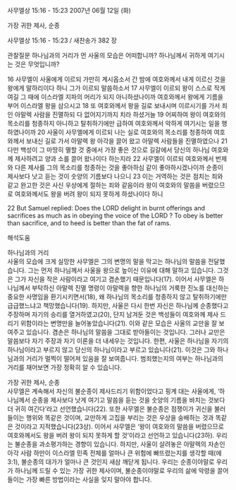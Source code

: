 사무엘상 15:16 - 15:23 
2007년 06월 12일 (화)

가장 귀한 제사, 순종



사무엘상 15:16 - 15:23 / 새찬송가 382 장


관찰질문
하나님과의 거리가 먼 사울의 모습은 어떠합니까?
하나님께서 귀하게 여기시는 것은 무엇입니까?

16 사무엘이 사울에게 이르되 가만히 계시옵소서 간 밤에 여호와께서 내게 이르신 것을 왕에게 말하리이다 하니 그가 이르되 말씀하소서 17 사무엘이 이르되 왕이 스스로 작게 여길 그 때에 이스라엘 지파의 머리가 되지 아니하셨나이까 여호와께서 왕에게 기름을 부어 이스라엘 왕을 삼으시고 18 또 여호와께서 왕을 길로 보내시며 이르시기를 가서 죄인 아말렉 사람을 진멸하되 다 없어지기까지 치라 하셨거늘 19 어찌하여 왕이 여호와의 목소리를 청종하지 아니하고 탈취하기에만 급하여 여호와께서 악하게 여기시는 일을 행하였나이까 20 사울이 사무엘에게 이르되 나는 실로 여호와의 목소리를 청종하여 여호와께서 보내신 길로 가서 아말렉 왕 아각을 끌어 왔고 아말렉 사람들을 진멸하였으나 21 다만 백성이 그 마땅히 멸할 것 중에서 가장 좋은 것으로 길갈에서 당신의 하나님 여호와께 제사하려고 양과 소를 끌어 왔나이다 하는지라 22 사무엘이 이르되 여호와께서 번제와 다른 제사를 그의 목소리를 청종하는 것을 좋아하심 같이 좋아하시겠나이까 순종이 제사보다 낫고 듣는 것이 숫양의 기름보다 나으니 23 이는 거역하는 것은 점치는 죄와 같고 완고한 것은 사신 우상에게 절하는 죄와 같음이라 왕이 여호와의 말씀을 버렸으므로 여호와께서도 왕을 버려 왕이 되지 못하게 하셨나이다 하니  

22 But Samuel replied: Does the LORD delight in burnt offerings and sacrifices as much as in obeying the voice of the LORD ? To obey is better than sacrifice, and to heed is better than the fat of rams.

해석도움





하나님과의 거리  
사울의 모습에 크게 실망한 사무엘은 그의 변명의 말을 막고는 하나님의 말씀을 전달했습니다. 그는 먼저 하나님께서 사울을 왕으로 높이신 이유에 대해 말하고 있습니다. 그것은 그가 자신을 작은 사람이라고 여기고 겸손했기 때문입니다(17). 이어서 사무엘은 하나님께서 부탁하신 아말렉 진멸 명령이 아말렉을 향한 하나님의 거룩한 진노를 대신하는 중요한 사명임을 환기시키면서(18), 왜 하나님의 목소리를 청종하지 않고 탈취하기에만 급급했느냐고 책망했습니다(19). 하지만, 사울은 다시 한번 자신은 하나님께 순종했다고 주장하며 자기의 승리를 열거하였고(20), 단지 남겨둔 것은 백성들이 여호와께 제사 드리기 위함이라는 변명만을 늘어놓았습니다(21). 이와 같은 모습은 사울의 교만을 잘 보여주고 있습니다. 겸손은 하나님의 말씀을 그대로 받아들이는 것입니다. 그러나 교만은 말씀보다 자기 주장과 자기 이론을 더 내세우는 것입니다. 한편, 사울은 하나님을 자기의 하나님이라고 부르지 않고 당신의 하나님이라고 부르고 있습니다(21). 이것은 그와 하나님과의 거리가 멀찍이 떨어져 있음을 잘 보여줍니다. 범죄했는지의 여부는 하나님과의 거리를 재어보면 가장 정확히 알 수 있습니다.  

가장 귀한 제사, 순종  
사무엘은 계속해서 자신의 불순종이 제사드리기 위함이었다고 핑계 대는 사울에게, ‘하나님께서 순종을 제사보다 낫게 여기고 말씀을 듣는 것을 숫양의 기름을 바치는 것보다 더 귀히 여긴다’라고 선언했습니다(22). 또한 사무엘은 불순종은 점쟁이가 귀신을 불러들이는 행위와 똑같은 것이며, 교만하게 고집을 부리는 것은 우상을 숭배하는 것과 똑같은 것이라고 지적했습니다(23상). 이어서 사무엘은 ‘왕이 여호와의 말씀을 버렸으므로 여호와께서도 왕을 버려 왕이 되지 못하게 할 것’이라고 선언하고 있습니다(23하). 우리는 불순종을 과소평가하는 경향이 있습니다. 하지만, 사울이 살려놓은 아말렉의 자손인 아각 사람 하만이 이스라엘 민족 전체를 얼마나 큰 위험에 빠뜨렸는지를 생각할 때(에 3:1), 불순종의 대가가 얼마나 큰 것인지 새삼 깨닫게 됩니다. 우리는 순종이야말로 우리가 하나님께 드릴 수 있는 가장 귀한 제사이며, 불순종이야말로 우리의 삶에 악령을 끌어들이는 가장 빠른 방법이라는 사실을 잊지 말아야 합니다.